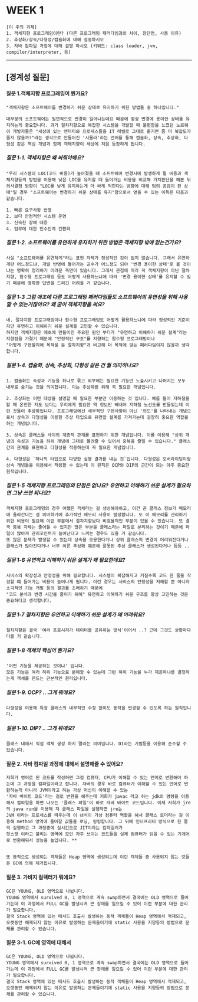 # WEEK 1

```
[이 주의 과제]
1. 객체지향 프로그래밍이란? (다른 프로그래밍 패러다임과의 차이, 장단점, 사용 이유)
2. 추상화/상속/다형성/캡슐화에 대해 설명하시오
3. 자바 컴파일 과정에 대해 설명 하시오 (키워드: class loader, jvm, compiler/interpreter, 등)
```

-----


## [경계성 질문]

#### 질문 1.객체지향 프로그래밍이 뭔가요?
```
"객체지향은 소프트웨어를 변경하기 쉬운 상태로 유지하기 위한 방법들 중 하나입니다."

대부분의 소프트웨어는 필연적으로 변경이 일어나는데요 때문에 항상 변경에 용이한 상태를 유지하는게 중요합니다. 과거 절차지향으로 복잡한 시스템을 개발할 때 불편함을 느꼈던 노르웨이 개발자들은 "세상에 있는 엔터티와 프로세스들을 IT 레벨로 그대로 옮기면 좀 더 복잡도가 줄지 않을까?"라는 생각으로 만들어진 '시뮬라'라는 언어를 통해 캡슐화, 상속, 추상화, 다형성 같은 핵심 개념과 함께 객체지향이 세상에 처음 등장하게 됩니다.
```

##### 질문 1-1. 객체지향은 왜 써줘야해요?
```
"우리 시스템의 LOC(코드 비용)가 높아졌을 때 소프트웨어 변경시에 발생하게 될 비용과 객체지향등의 방법을 이용해 낮은 LOC를 유지할 때 들어가는 비용을 비교해 가치판단을 해본 뒤 의사결정 방향이 "LOC를 낮게 유지하는게 더 싸게 먹힌다는 방향에 대해 팀의 공감이 된 상태"일 경우 "소프트웨어는 변경하기 쉬운 상태를 유지"함으로서 얻을 수 있는 이득은 다음과 같습니다.

1. 빠른 요구사항 반영
2. 보다 안정적인 시스템 운영
3. 신속한 장애 대응
4. 업무에 대한 인수인계 간편화
```

##### 질문 1-2. 소프트웨어를 유연하게 유지하기 위한 방법은 객체지향 밖에 없는건가요?
```
사실 "소프트웨어를 유연하게"라는 표현 자체가 정성적인 감이 없지 않습니다. 그래서 유연하게란 어느정도냐, 개발 반영에 들어가는 공수가 어느정도 되야 '변경 용이한 상태'로 볼 것이냐는 명확히 정리하기 어려운 측면이 있습니다. 그래서 관점에 따라 꼭 객체지향이 아닌 절차지향, 함수형 프로그래밍 등도 어떻게 사용하느냐에 따라 '변경 용이한 상태'를 유지할 수 있기 때문에 명확한 답변을 드리긴 어려울 거 같습니다.
```

##### 질문 1-3 그럼 애초에 다른 프로그래밍 패러다임들도 소프트웨어의 유연성을 위해 사용할 수 있는거잖아요? 왜 굳이 객체지향을 써요?
```
네. 절차지향 프로그래밍이나 함수형 프로그래밍도 어떻게 활용하느냐에 따라 정성적인 기준이지만 유연하고 이해하기 쉬운 설계를 고민할 수 있습니다.
하지만 객체지향은 애초에 만들어진 주요한 원인 부터가 "유연하고 이해하기 쉬운 설계"라는 지향점을 가졌기 때문에 "안정적인 구조"를 지향하는 함수형 프로그래밍이나
"어떻게 구현할지에 목적을 둔 절차지향"과 비교해 더 목적에 맞는 패러다임이지 않을까 생각합니다.
```

##### 질문 1-4. 캡슐화, 상속, 추상화, 다형성 같은 건 뭘 의미하나요?
```
1. 캡슐화는 속성과 기능을 하나로 묶고 외부에는 필요한 기능만 노출시키고 나머지는 모두 내부로 숨기는 것을 의미합니다. 이는 추상화를 위해 꼭 필요한 개념입니다.

2. 추상화는 어떤 대상을 설명할 때 필요한 부분만 이용하는 것 입니다. 예를 들어 지하철을 할 때 온전한 지도 보다는 우리에게 필요한 역 정보만 빼내어 지하철 노선도를 만들었는데 이런 것들이 추상화입니다. 프로그래밍에선 세부적인 구현사항이 아닌 '의도'를 나타내는 개념으로서 상속과 다형성을 이용한 추상 타입으로 유연할 설계를 가져가는데 굉장히 중요한 역할을 하는 개념입니다.

3. 상속은 클래스들 사이의 계층적 관계를 표현하기 위한 개념입니다. 이를 이용해 "상위 개념의 속성과 기능을 하위 개념에 그대로 물려줄 수 있어서 중복을 줄일 수 있습니다." 클래스 간의 관계를 표현하고 다형성을 적용하는데 꼭 필요한 개념입니다.

4. 다형성은 `하나의 타입으로 다양한 실행 결과를 내는 것`입니다. 다형성은 오버라이딩이랑 상속 개념들을 이용해서 적용할 수 있는데 이 원칙은 OCP와 DIP의 근간이 되는 아주 중요한 원칙입니다.
```

##### 질문 1-5 객체지향 프로그래밍의 단점은 없나요? 유연하고 이해하기 쉬운 설계가 필요하면 그냥 쓰면 되나요?
```
객체지향 프로그래밍의 경우 어쨌든 객체라는 걸 생성해야하고, 이건 곧 클래스 정보가 메모리에 올라간다는 걸 의미하기에 추가적인 메모리 사용이 발생합니다. 또 이 메모리를 관리하기 위한 비용이 필요해 이런 부분에서 절차지향보다 비효율적인 부분이 있을 수 있습니다. 또 결국 중복 자체는 줄어들 수 있지만 많은 부분을 클래스라는 파일로 분리하는 것이기 때문에 파일이 많아져 관리포인트가 늘어난다고 느끼는 경우도 있을 거 같습니다.
또 많은 문제가 발생할 수 있는데 상속을 오용한다거나 상위 클래스의 변경이 어려워진다거나 클래스가 많아진다거나 너무 이른 추상화 떄문에 잘못된 추상 클래스가 생성된다거나 등등 ..
```

##### 질문 1-6 유연하고 이해하기 쉬운 설계가 왜 필요한데요?
```
서비스의 확장성과 안정성을 위해 필요합니다. 시스템이 복잡해지고 커질수록 코드 한 줄을 작성할 떄 들어가는 비용이 늘어나게 됩니다. 이런 경우는 서비스의 안정성을 저해할 뿐 아니라 소극적인 기능 개발 등의 결과를 초래하기 때문에
"코드 분석과 변경 시간을 줄이기 위해" 유연하고 이해하기 쉬운 구조를 항상 고민하는 것은 중요하다고 생각합니다.
```

##### 질문 1-7 절차지향은 유연하고 이해하기 쉬운 설계가 왜 어려워요?
```
절차지향은 결국 '여러 프로시저가 데이터를 공유하는 방식'이어서 ..? 근데 그것도 상황마다 다를 거 같습니다.
```

##### 질문 1-8 객체의 핵심이 뭔가요?
```
'어떤 기능을 제공하는 것이냐' 입니다.
모든 기능은 여러 하위 기능으로 분해할 수 있는데 그런 하위 기능을 누가 제공하냐를 결정하는게 객체를 만드는 근본적인 원리입니다.
```

##### 질문 1-9. OCP? .. 그게 뭐에요?
```
다형성을 이용해 특정 클래스의 내부적인 수정 없이도 동작을 변경할 수 있도록 하는 원칙입니다.
```

##### 질문 1-10. DIP? .. 그게 뭐에요?
```
클래스 내에서 직접 객체 생성 하지 말라는 의미입니다. DI라는 기법등을 이용해 준수할 수 있습니다.
```

#### 질문 2. 자바 컴파일 과정에 대해서 설명해줄 수 있어요?

```
저희가 영어로 된 코드를 작성하면 그걸 컴퓨터, CPU가 이해할 수 있는 언어로 변환해야 하는데 그 과정을 컴파일이라고 합니다. 자바의 경우 바로 컴퓨터가 이해할 수 있는 언어로 변환하는게 아니라 JVM이라고 하는 가상 머신이 이해할 수 있는
'자바 바이트 코드'라는 걸로 변환을 해주는데 저희가 javac 라고 하는 jdk의 명령을 이용해서 컴파일을 하면 나오는 '클래스 파일'이 바로 자바 바이트 코드입니다. 이제 저희가 jre의 java run을 이용해 저 클래스 파일을 실행하면 jre는
JVM 이라는 프로세스를 띄우는데 이 녀석이 가상 컴퓨터 역할을 해서 클래스 로더라는 걸 이용해 method 영역에 들어갈 값들을 로딩, 링킹합니다. 그 뒤에 인터프리터 방식으로 한 줄씩 실행하고 그 과정중에 실시간으로 JIT이라는 컴파일러가
핫스팟 이라고 불리는 영역에 모인 자주 쓰이는 코드들을 실제 컴퓨터가 읽을 수 있는 기계어로 변환해둬서 성능을 높입니다. **


또 동적으로 생성되는 객체들은 Heap 영역에 생성되는데 이런 객체들 중 사용되지 않는 것들은 GC에 의해 제거됩니다.
```

#### 질문 3. 가비지 컬렉터가 뭐에요?

```
GC은 YOUNG, OLD 영역으로 나뉩니다.
YOUNG 영역에서 survived 0, 1 영역으로 계속 swap하면서 결국에는 OLD 영역으로 들어가는데 이 과정에서 FULL GC를 발생시켜 큰 장애를 일으킬 수 있어 이런 부분에 대한 관리가 필요합니다.
결국 Stack 영역에 있는 메서드 호출시 발생하는 동적 객체들이 Heap 영역에서 적재되고, 오렛동안 해제되지 않는 이유로 발생하는 문제들이기에 static 사용을 지양등의 방법으로 문제를 관리할 수 있습니다.
```

#### 질문 3-1. GC에 영역에 대해서
```
GC은 YOUNG, OLD 영역으로 나뉩니다.
YOUNG 영역에서 survived 0, 1 영역으로 계속 swap하면서 결국에는 OLD 영역으로 들어가는데 이 과정에서 FULL GC를 발생시켜 큰 장애를 일으킬 수 있어 이런 부분에 대한 관리가 필요합니다.
결국 Stack 영역에 있는 메서드 호출시 발생하는 동적 객체들이 Heap 영역에서 적재되고, 오렛동안 해제되지 않는 이유로 발생하는 문제들이기에 static 사용을 지양등의 방법으로 문제를 관리할 수 있습니다.
```

